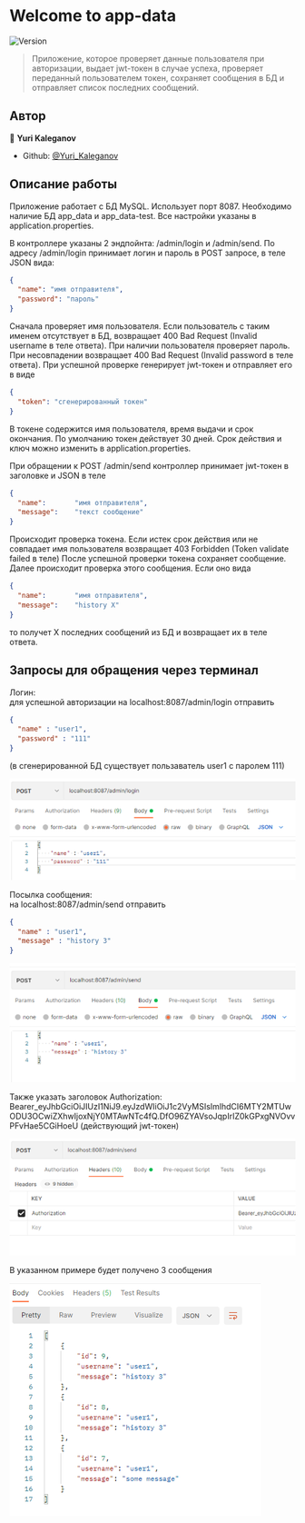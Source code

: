 # Welcome to app-data
![Version](https://img.shields.io/badge/version-1.0-blue.svg?cacheSeconds=2592000)

> Приложение, которое проверяет данные пользователя при авторизации, выдает jwt-токен в случае успеха, 
> проверяет переданный пользователем токен, сохраняет сообщения в БД и отправляет список последних сообщений.


## Автор

👤 **Yuri Kaleganov**

* Github: [@Yuri_Kaleganov](https://github.com/Hebsat)

## Описание работы

Приложение работает с БД MySQL. Использует порт 8087. Необходимо наличие БД app_data и app_data-test. 
Все настройки указаны в application.properties.

В контроллере указаны 2 эндпойнта: /admin/login и /admin/send.
По адресу /admin/login принимает логин и пароль в POST запросе, в теле JSON вида:
```json
{
  "name": "имя отправителя",
  "password": "пароль"
}
```
Сначала проверяет имя пользователя. Если пользователь с таким именем отсутствует в БД, возвращает 400 Bad Request (Invalid username в теле ответа).
При наличии пользователя проверяет пароль. При несовпадении возвращает 400 Bad Request (Invalid password в теле ответа).
При успешной проверке генерирует jwt-токен и отправляет его в виде
```json
{
  "token": "сгенерированный токен"
}
```
В токене содержится имя пользователя, время выдачи и срок окончания. По умолчанию токен действует 30 дней.
Срок действия и ключ можно изменить в application.properties.


При обращении к POST /admin/send контроллер принимает jwt-токен в заголовке и JSON в теле
```json
{
  "name":       "имя отправителя",
  "message":    "текст сообщение"
}
```
Происходит проверка токена. Если истек срок действия или не совпадает имя пользователя возвращает 403 Forbidden (Token validate failed в теле)
После успешной проверки токена сохраняет сообщение. Далее происходит проверка этого сообщения. 
Если оно вида 
```json
{
  "name":       "имя отправителя",
  "message":    "history X"
}
```
то получет Х последних сообщений из БД и возвращает их в теле ответа. 

## Запросы для обращения через терминал

Логин:<br>
для успешной авторизации на localhost:8087/admin/login отправить 
```json
{
  "name" : "user1",
  "password" : "111"
}
```
(в сгенерированной БД существует пользаватель user1 с паролем 111)

![img.png](img.png)


Посылка сообщения:<br> 
на localhost:8087/admin/send отправить
```json
{
  "name" : "user1",
  "message" : "history 3"
}
```

![img_1.png](img_1.png)

Также указать заголовок Authorization: Bearer_eyJhbGciOiJIUzI1NiJ9.eyJzdWIiOiJ1c2VyMSIsImlhdCI6MTY2MTUwODU3OCwiZXhwIjoxNjY0MTAwNTc4fQ.DfO96ZYAVsoJqpIrIZ0kGPxgNVOvvPFvHae5CGiHoeU
(действующий jwt-токен)

![img_2.png](img_2.png)

В указанном примере будет получено 3 сообщения

![img_3.png](img_3.png)

